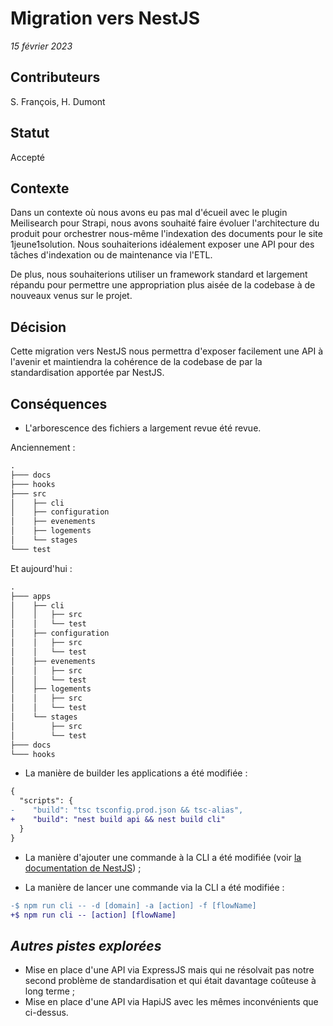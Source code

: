 # Migration vers NestJS

_15 février 2023_

## Contributeurs

S. François, H. Dumont 

## Statut

Accepté

## Contexte

Dans un contexte où nous avons eu pas mal d'écueil avec le plugin Meilisearch pour Strapi, nous avons souhaité faire 
évoluer l'architecture du produit pour orchestrer nous-même l'indexation des documents pour le site 1jeune1solution. 
Nous souhaiterions idéalement exposer une API pour des tâches d'indexation ou de maintenance via l'ETL.

De plus, nous souhaiterions utiliser un framework standard et largement répandu pour permettre une appropriation plus 
aisée de la codebase à de nouveaux venus sur le projet.

## Décision

Cette migration vers NestJS nous permettra d'exposer facilement une API à l'avenir et maintiendra la cohérence de la
codebase de par la standardisation apportée par NestJS.

## Conséquences

- L'arborescence des fichiers a largement revue été revue. 

Anciennement :

```markdown
.
├─── docs
├─── hooks
├─── src
│    ├── cli
│    ├── configuration
│    ├── evenements
│    ├── logements
│    └── stages
└─── test
```

Et aujourd'hui :

```markdown
.
├─── apps
│    ├── cli
│    │   ├── src
│    │   └── test  
│    ├── configuration
│    │   ├── src
│    │   └── test
│    ├── evenements
│    │   ├── src
│    │   └── test
│    ├── logements
│    │   ├── src
│    │   └── test
│    └── stages
│        ├── src
│        └── test
├─── docs
└─── hooks
```

- La manière de builder les applications a été modifiée :

```diff
{
  "scripts": {
-    "build": "tsc tsconfig.prod.json && tsc-alias",
+    "build": "nest build api && nest build cli"
  }
}
```

- La manière d'ajouter une commande à la CLI a été modifiée 
(voir [la documentation de NestJS](https://docs.nestjs.com/recipes/nest-commander)) ;

- La manière de lancer une commande via la CLI a été modifiée :

```diff
-$ npm run cli -- -d [domain] -a [action] -f [flowName]
+$ npm run cli -- [action] [flowName] 
```

## _Autres pistes explorées_

- Mise en place d'une API via ExpressJS mais qui ne résolvait pas notre second problème de standardisation et qui était
davantage coûteuse à long terme ;
- Mise en place d'une API via HapiJS avec les mêmes inconvénients que ci-dessus.
